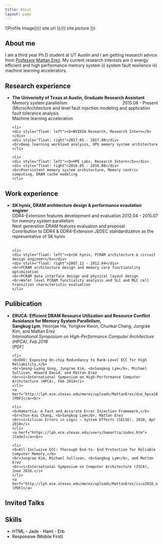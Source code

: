 ```yaml
---
title: About
layout: page
---
```

![Profile Image]({{ site.url }}/{{ site.picture }})

<h2>About me</h2>
<p>I am a third year Ph.D student at UT Austin and I am getting research advice from <a href="https://lph.ece.utexas.edu/merez/MattanErez/MattanErez"> Professor Mattan Erez</a>. My current research interests are i) energy efficient and high performance memory system ii) system fault resilience iii) machine learning accelerators.
</p>

<h2>Research experience</h2>
<ul> 
    <li>
    <div style="float: left"><b>The Univerisity of Texas at Austin, Graduate Research Assistant</b></div>
    <div style="float: right">2015.08 - Present</div>
    <br>Memory system parallelism
    <br>(Micro)Architecture and level fault injection modeling and application fault tolerance analysis
    <br>Machine learning acceleration
    </li>

    <li>
    <div style="float: left"><b>NVIDIA Research, Research Intern</b></div>
    <div style="float: right">2017.05 - 2017.08</div>
    <br>Deep learning workload analysis, GPU memory system architecture
    </li>

    <li>
    <div style="float: left"><b>HPE Labs, Research Intern</b></div>
    <div style="float: right">2016.05 - 2016.08</div>
    <br>Psersistent memory system architecture, Memory centric computing, DRAM cache modeling
    </li>
</ul>

<h2>Work experience</h2>
<ul> 
    <li>
    <div style="float: left"><b>SK hynix, DRAM architecture design & performance evaulation engieer</b></div>
    <div style="float: right">2012.04 - 2015.07</div>
    <br>DDR4-Extension features development and evaluation for memory system parallelism
    <br>Next generation DRAM features evaluation and proposal
    <br>Contribution to DDR4 & DDR4-Extension JEDEC standardization as the representative of SK hynix
    </li><br>

    <li>
    <div style="float: left"><b>SK hynix, PCRAM architecture & circuit design engineer</b></div>
    <div style="float: right">2007.12 - 2012.04</div>
    <br>PCRAM architecture design and memory core functionality optimization
    <br>PCRAM data interface design and physical layout design
    <br>Wafer level PCRAM functiality analysis and SLC and MLC cell transition characteristic evaluation
    </li>
</ul>

<h2>Pulibication</h2>
<ul>
    <li>
    <b>ERUCA: Efficient DRAM Resource Utilization and Resource Conflict Avoidance for Memory System Parallelism,</b>
    <br><b>Sangkug Lym</b>, Heonjae Ha, Yongkee Kwon, Chunkai Chang, Jungrae Kim, and Mattan Erez
    <br><i>International Symposium on High-Performance Computer Architecture (HPCA), Feb 2018</i>
    </li>
    <a herf="http://lph.ece.utexas.edu/merez/uploads/MattanErez/eruca_hpca18.pdf">[PDF]</a><br>

    <li>
    <b>DUO: Exposing On-chip Redundancy to Rank-Level ECC for High Reliability,</b>
    <br>Seong-Lyong Gong, Jungrae Kim, <b>Sangkug Lym</b>, Michael Sullivan, Howard David, and Mattan Erez
    <br><i>International Symposium on High-Performance Computer Architecture (HPCA), Feb 2018</i>
    </li>
    <a herf="http://lph.ece.utexas.edu/merez/uploads/MattanErez/duo_hpca18.pdf">[PDF]</a><br>

    <li>
    <b>Hamartia: A Fast and Accurate Error Injection Framework,</b>
    <br>Chun-Kai Chang, <b>Sangkug Lym</b>, Mattan Erez
    <br><i>Silicon Errors in Logic – System Effects (SELSE), 2018, Apr 2018</i>
    </li>
    <a herf="https://lph.ece.utexas.edu/users/hamartia/index.htm">[Code]</a><br>

    <li>
    <b>All-Inclusive ECC: Thorough End-to- End Protection for Reliable Computer Memory,</b>
    <br>Jungrae Kim, Michael Sullivan, <b>Sangkug Lym</b>, and Mattan Erez
    <br><i>International Symposium on Computer Architecture (ISCA), June 2016.</i>
    </li>
    <a herf="http://lph.ece.utexas.edu/merez/uploads/MattanErez/isca2016_aiecc.pdf">[PDF]</a>
</ul>

<h2>Invited Talks</h2>

<h2>Skills</h2>
<ul class="skill-list">
    <font color="black">
	<li>HTML - Jade - Haml - Erb</li>
	<li>Responsive (Mobile First)</li>
    </font>
</ul>

